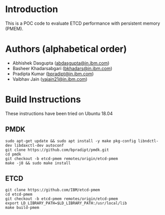 # Introduction
This is a POC code to evaluate ETCD performance with persistent memory (PMEM).

# Authors (alphabetical order)
- Abhishek Dasgupta (abdasgupta@in.ibm.com)
- Basheer Khadarsabgari (bkhadars@in.ibm.com)
- Pradipta Kumar (bpradipt@in.ibm.com)
- Vaibhav Jain (vajain21@in.ibm.com)

# Build Instructions 
These instructions have been tried on Ubuntu 18.04

## PMDK
```
sudo apt-get update && sudo apt install -y make pkg-config libndctl-dev libdaxctl-dev autoconf
git clone https://github.com/bpradipt/pmdk.git
cd pmdk
git checkout -b etcd-pmem remotes/origin/etcd-pmem
make -j8 && sudo make install
```
## ETCD
```
git clone https://github.com/IBM/etcd-pmem
cd etcd-pmem
git checkout -b etcd-pmem remotes/origin/etcd-pmem
export LD_LIBRARY_PATH=$LD_LIBRARY_PATH:/usr/local/lib
make build-pmem
```
